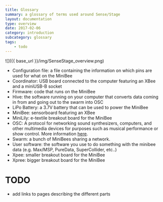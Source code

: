 ```yaml
---
title: Glossary
summary: a glossary of terms used around Sense/Stage
layout: documentation
type: overview
date: 2017-02-06
category: introduction
subcategory: glossary
tags:
    - todo
---
```


![]({{ base_url }}/img/SenseStage_overview.png)

+ Configuration file: a file containing the information on which pins are used for what on the MiniBee
+ Coordinator: USB board connected to the computer featuring an XBee and a miniUSB-B socket
+ Firmware: code that runs on the MiniBee
+ Hive: the software running on your computer that converts data coming in from and going out to the swarm into OSC
+ LiPo Battery: a 3.7V battery that can be used to power the MiniBee
+ MiniBee: sensorboard featuring an XBee
+ MiniLily: e-textile breakout board for the MiniBee
+ OSC: A protocol for networking sound synthesizers, computers, and other multimedia devices for purposes such as musical performance or show control. More information [here](http://opensoundcontrol.org/).
+ Swarm: a bunch of MiniBees sharing a network.
+ User software: the software you use to do something with the minibee data (e.g. Max/MSP, PureData, SuperCollider, etc..)
+ Xpee:  smaller breakout board for the MiniBee
+ Xpree: bigger breakout board for the MiniBee

# TODO

- add links to pages describing the different parts
